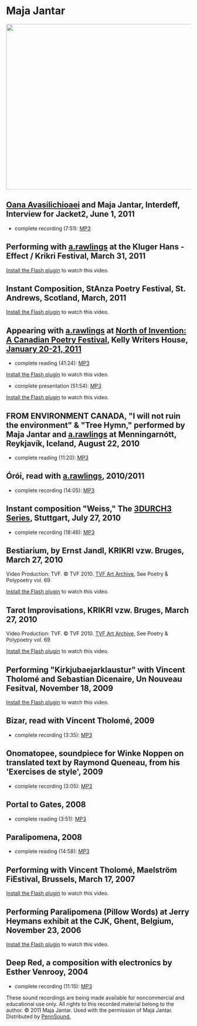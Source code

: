 Maja Jantar
===========

<img src="http://media.sas.upenn.edu/pennsound/authors/Jantar/Jantar.jpg" width="800" height="450" />  
  

[Oana Avasilichioaei](Avasilichioaei.php) and Maja Jantar, Interdeff, Interview for Jacket2, June 1, 2011
---------------------------------------------------------------------------------------------------------

-   complete recording (7:51): [MP3](http://media.sas.upenn.edu/web_root/pennsound/authors/Avasilichioaei/Avasilichioaei-Oana-and-Jantar-Maja_Interdeff_6-1-11.mp3)

Performing with [a.rawlings](http://writing.upenn.edu/pennsound/x/Rawlings.html) at the Kluger Hans - Effect / Krikri Festival, March 31, 2011
----------------------------------------------------------------------------------------------------------------------------------------------

[Install the Flash plugin](http://get.adobe.com/flashplayer/) to watch this video.

Instant Composition, StAnza Poetry Festival, St. Andrews, Scotland, March, 2011
-------------------------------------------------------------------------------

[Install the Flash plugin](http://get.adobe.com/flashplayer/) to watch this video.

Appearing with [a.rawlings](http://writing.upenn.edu/pennsound/x/Rawlings.html) at [North of Invention: A Canadian Poetry Festival](http://writing.upenn.edu/pennsound/x/North-Of-Invention.php), Kelly Writers House, [January 20-21, 2011](http://writing.upenn.edu/wh/calendar/0111.php#20)
----------------------------------------------------------------------------------------------------------------------------------------------------------------------------------------------------------------------------------------------------------------------------------------------

-   complete reading (41:24): [MP3](http://media.sas.upenn.edu/pennsound/groups/North-Of-Invention/Rawlings-a_North-of-Invention_reading_KWH-UPenn_1-20-11.mp3)

  

[Install the Flash plugin](http://get.adobe.com/flashplayer/) to watch this video.

  

-   complete presentation (51:54): [MP3](http://media.sas.upenn.edu/pennsound/groups/North-Of-Invention/Rawlings-a_North-of-Invention-Presentation_KWH-UPenn_01-21-2011.mp3)

  

[Install the Flash plugin](http://get.adobe.com/flashplayer/) to watch this video.

FROM ENVIRONMENT CANADA, "I will not ruin the environment" & "Tree Hymn," performed by Maja Jantar and [a.rawlings](http://writing.upenn.edu/pennsound/x/Rawlings.html) at Menningarnótt, Reykjavík, Iceland, August 22, 2010
-----------------------------------------------------------------------------------------------------------------------------------------------------------------------------------------------------------------------------

-   complete reading (11:20): [MP3](http://media.sas.upenn.edu/pennsound/authors/Rawlings/Rawlings-A_Complete-Reading_I-Will-Not-Ruin-Tree-Hymns-W-Maja-Jantar_Reykjavik_8-22-10.mp3)

Órói, read with [a.rawlings](http://writing.upenn.edu/pennsound/x/Rawlings.html), 2010/2011
-------------------------------------------------------------------------------------------

-   complete recording (14:05): [MP3](http://media.sas.upenn.edu/pennsound/authors/Jantar/Jantar-Maja_Complete-Reading_Oroi_2010.mp3)

Instant composition "Weiss," The [3DURCH3 Series](http://www.3durch3.de/), Stuttgart, July 27, 2010
---------------------------------------------------------------------------------------------------

-   complete recording (18:46): [MP3](http://media.sas.upenn.edu/pennsound/authors/Jantar/Jantar-Maja_Complete-Recording_Weiss_3Durch3_Stuttgart_7-27-10.mp3)

Bestiarium, by Ernst Jandl, KRIKRI vzw. Bruges, March 27, 2010
--------------------------------------------------------------

Video Production: TVF. © TVF 2010. [TVF Art Archive](http://www.artvideo.tv), See Poetry & Polypoetry vol. 69

[Install the Flash plugin](http://get.adobe.com/flashplayer/) to watch this video.

Tarot Improvisations, KRIKRI vzw. Bruges, March 27, 2010
--------------------------------------------------------

Video Production: TVF. © TVF 2010. [TVF Art Archive](http://www.artvideo.tv), See Poetry & Polypoetry vol. 69

[Install the Flash plugin](http://get.adobe.com/flashplayer/) to watch this video.

Performing "Kirkjubaejarklaustur" with Vincent Tholomé and Sebastian Dicenaire, Un Nouveau Fesitval, November 18, 2009
----------------------------------------------------------------------------------------------------------------------

[Install the Flash plugin](http://get.adobe.com/flashplayer/) to watch this video.

Bizar, read with Vincent Tholomé, 2009
--------------------------------------

-   complete recording (3:35): [MP3](http://media.sas.upenn.edu/pennsound/authors/Jantar/Jantar-Maja_Complete-Reading_Bizar_2009.mp3)

Onomatopee, soundpiece for Winke Noppen on translated text by Raymond Queneau, from his 'Exercises de style', 2009
------------------------------------------------------------------------------------------------------------------

-   complete recording (3:05): [MP3](http://media.sas.upenn.edu/pennsound/authors/Jantar/Jantar-Maja_Complete-Reading_Onomatopee_2009.mp3)

Portal to Gates, 2008
---------------------

-   complete reading (3:51): [MP3](http://media.sas.upenn.edu/pennsound/authors/Jantar/Jantar-Maja_Complete-Reading_Portal-To-Gates_2008.mp3)

Paralipomena, 2008
------------------

-   complete reading (14:58): [MP3](http://media.sas.upenn.edu/pennsound/authors/Jantar/Jantar-Maja_Complete-Reading_Paralipomena_2008.mp3)

Performing with Vincent Tholomé, Maelström FiEstival, Brussels, March 17, 2007
------------------------------------------------------------------------------

[Install the Flash plugin](http://get.adobe.com/flashplayer/) to watch this video.

Performing Paralipomena (Pillow Words) at Jerry Heymans exhibit at the CJK, Ghent, Belgium, November 23, 2006
-------------------------------------------------------------------------------------------------------------

[Install the Flash plugin](http://get.adobe.com/flashplayer/) to watch this video.

Deep Red, a composition with electronics by Esther Venrooy, 2004
----------------------------------------------------------------

-   complete recording (11:15): [MP3](http://media.sas.upenn.edu/pennsound/authors/Jantar/Jantar-Maja_Complete-Recording_Deep-Red_2004.mp3)

  
  

These sound recordings are being made available for noncommercial and educational use only.
All rights to this recorded material belong to the author. © 2011 Maja Jantar.
Used with the permission of Maja Jantar. Distributed by [PennSound.](../index.html)

